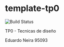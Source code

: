 # template-tp0
![Build Status](https://travis-ci.org/7510-tecnicas-de-disenio/template-tp0.svg?branch=master) 

TP0 - Tecnicas de diseño

Eduardo Neira
95093
